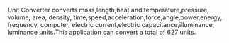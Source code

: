 Unit Converter converts mass,length,heat and temperature,pressure, volume, area, 
density, time,speed,acceleration,force,angle,power,energy, frequency, computer, 
electric current,electric capacitance,illuminance, luminance units.This application 
can convert a total of 627 units.
